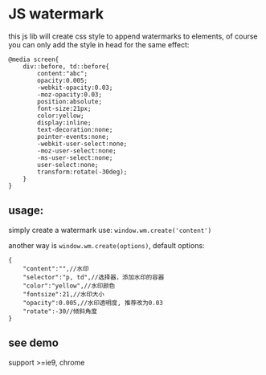 # JS watermark
this js lib will create css style to append watermarks to elements, of course you can only add the style in head for the same effect:

    @media screen{
        div::before, td::before{
            content:"abc";
            opacity:0.005;
            -webkit-opacity:0.03;
            -moz-opacity:0.03;
            position:absolute;
            font-size:21px;
            color:yellow;
            display:inline;
            text-decoration:none;
            pointer-events:none;
            -webkit-user-select:none;
            -moz-user-select:none;
            -ms-user-select:none;
            user-select:none;
            transform:rotate(-30deg);
        }
    }

## usage:
simply create a watermark use: `window.wm.create('content')` 

another way is `window.wm.create(options)`, default options:  

    {
        "content":"",//水印
        "selector":"p, td",//选择器，添加水印的容器
        "color":"yellow",//水印颜色
        "fontsize":21,//水印大小
        "opacity":0.005,//水印透明度, 推荐改为0.03
        "rotate":-30//倾斜角度
    }

## see demo

support >=ie9, chrome
